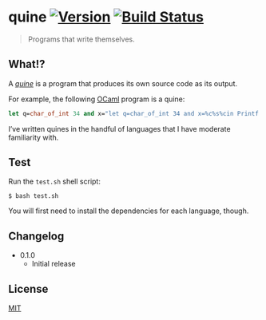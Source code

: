 # quine [![Version](https://img.shields.io/badge/version-v0.1.0-orange.svg?style=flat)](https://github.com/yuanqing/quine/releases) [![Build Status](https://img.shields.io/travis/yuanqing/quine.svg?branch=master&style=flat)](https://travis-ci.org/yuanqing/quine)

> Programs that write themselves.

## What!?

A [*quine*](http://en.wikipedia.org/wiki/Quine_%28computing%29) is a program that produces its own source code as its output.

For example, the following [OCaml](https://ocaml.org) program is a quine:

```ocaml
let q=char_of_int 34 and x="let q=char_of_int 34 and x=%c%s%cin Printf.printf%c%s%cq x q q x q"in Printf.printf"let q=char_of_int 34 and x=%c%s%cin Printf.printf%c%s%cq x q q x q"q x q q x q
```

I&rsquo;ve written quines in the handful of languages that I have moderate familiarity with.

## Test

Run the `test.sh` shell script:

```
$ bash test.sh
```

You will first need to install the dependencies for each language, though.

## Changelog

- 0.1.0
  - Initial release

## License

[MIT](https://github.com/yuanqing/quine/blob/master/LICENSE)
